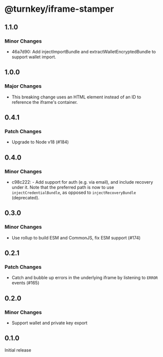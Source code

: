# @turnkey/iframe-stamper

## 1.1.0

### Minor Changes

- 46a7d90: Add injectImportBundle and extractWalletEncryptedBundle to support wallet import.

## 1.0.0

### Major Changes

- This breaking change uses an HTML element instead of an ID to reference the iframe's container.

## 0.4.1

### Patch Changes

- Upgrade to Node v18 (#184)

## 0.4.0

### Minor Changes

- c98c222: - Add support for auth (e.g. via email), and include recovery under it. Note that the preferred path is now to use `injectCredentialBundle`, as opposed to `injectRecoveryBundle` (deprecated).

## 0.3.0

### Minor Changes

- Use rollup to build ESM and CommonJS, fix ESM support (#174)

## 0.2.1

### Patch Changes

- Catch and bubble up errors in the underlying iframe by listening to `ERROR` events (#165)

## 0.2.0

### Minor Changes

- Support wallet and private key export

## 0.1.0

Initial release
